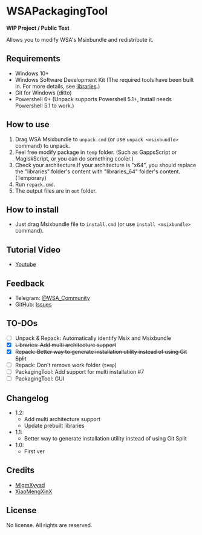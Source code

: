 # WSAPackagingTool

**WIP Project / Public Test**

Allows you to modify WSA's Msixbundle and redistribute it.

## Requirements

- Windows 10+
- Windows Software Development Kit (The required tools have been built in. For more details, see [libraries](libraries/README.md).)
- Git for Windows (ditto)
- Powershell 6+ (Unpack supports Powershell 5.1+, Install needs Powershell 5.1 to work.)

## How to use

1. Drag WSA Msixbundle to `unpack.cmd` (or use `unpack <msixbundle>` command) to unpack.
2. Feel free modify package in `temp` folder. (Such as GappsScript or MagiskScript, or you can do something cooler.)
3. Check your architecture.If your architecture is "x64", you should replace the "libraries" folder's content with "libraries_64" folder's content. (Temporary)
4. Run `repack.cmd`.
5. The output files are in `out` folder.

## How to install

- Just drag Msixbundle file to `install.cmd` (or use `install <msixbundle>` command).

## Tutorial Video

- [Youtube](https://www.youtube.com/watch?v=54hpiwFQ20A)

## Feedback

- Telegram: [@WSA_Community](https://t.me/wsa_community)
- GitHub: [Issues](https://github.com/WSA-Community/WSAPackageTool/issues)

## TO-DOs

- [ ] Unpack & Repack: Automatically identify Msix and Msixbundle
- [x] ~~Libraries: Add multi architecture support~~
- [x] ~~Repack: Better way to generate installation utility instead of using Git Split~~
- [ ] Repack: Don't remove work folder (`temp`)
- [ ] PackagingTool: Add support for multi installation #7
- [ ] PackagingTool: GUI

## Changelog

- 1.2:
	- Add multi architecture support
	- Update prebuilt libraries
- 1.1:
	- Better way to generate installation utility instead of using Git Split
- 1.0:
	- First ver

## Credits

- [MlgmXyysd](https://github.com/MlgmXyysd)
- [XiaoMengXinX](https://github.com/XiaomengxinX)

## License

No license. All rights are reserved.
